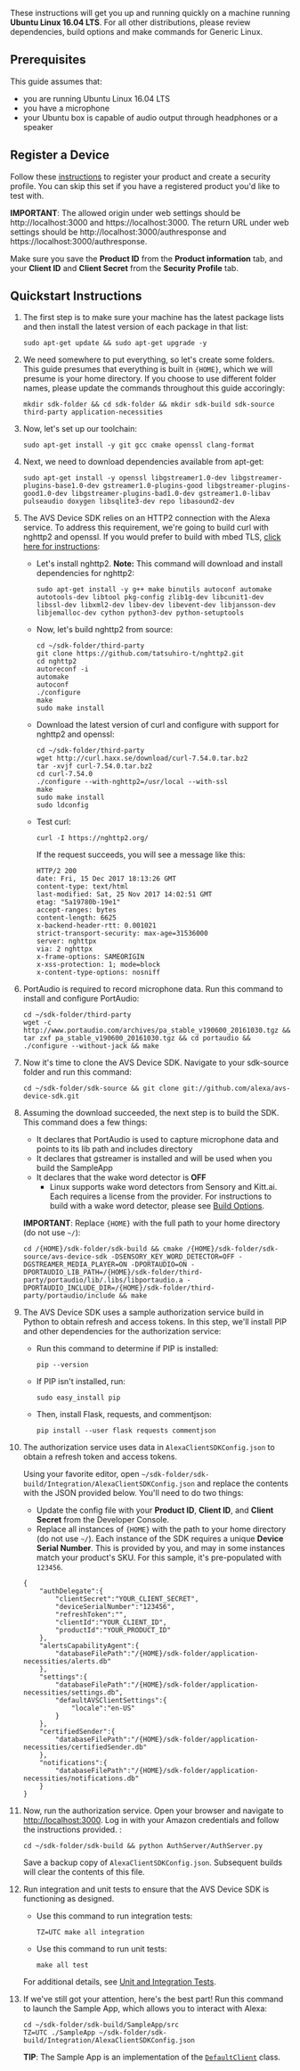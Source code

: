 
These instructions will get you up and running quickly on a machine running **Ubuntu Linux 16.04 LTS**. For all other distributions, please review dependencies, build options and make commands for Generic Linux.  

## Prerequisites  
This guide assumes that:

* you are running Ubuntu Linux 16.04 LTS  
* you have a microphone
* your Ubuntu box is capable of audio output through headphones or a speaker  

## Register a Device
Follow these [instructions](https://github.com/alexa/alexa-avs-sample-app/wiki/Create-Security-Profile) to register your product and create a security profile. You can skip this set if you have a registered product you'd like to test with.

**IMPORTANT**: The allowed origin under web settings should be http://localhost:3000 and https://localhost:3000. The return URL under web settings should be http://localhost:3000/authresponse and https://localhost:3000/authresponse.

Make sure you save the **Product ID** from the **Product information** tab, and your **Client ID** and **Client Secret** from the **Security Profile** tab.

## Quickstart Instructions

1. The first step is to make sure your machine has the latest package lists and then install the latest version of each package in that list:
   ```
   sudo apt-get update && sudo apt-get upgrade -y
   ```
2. We need somewhere to put everything, so let's create some folders. This guide presumes that everything is built in `{HOME}`, which we will presume is your home directory. If you choose to use different folder names, please update the commands throughout this guide accoringly:
   ```
   mkdir sdk-folder && cd sdk-folder && mkdir sdk-build sdk-source third-party application-necessities
   ```  
3. Now, let's set up our toolchain:  
   ```
   sudo apt-get install -y git gcc cmake openssl clang-format
   ```
4. Next, we need to download dependencies available from apt-get:
   ```
   sudo apt-get install -y openssl libgstreamer1.0-dev libgstreamer-plugins-base1.0-dev gstreamer1.0-plugins-good libgstreamer-plugins-good1.0-dev libgstreamer-plugins-bad1.0-dev gstreamer1.0-libav pulseaudio doxygen libsqlite3-dev repo libasound2-dev
   ```  
5. The AVS Device SDK relies on an HTTP2 connection with the Alexa service. To address this requirement, we're going to build curl with nghttp2 and openssl. If you would prefer to build with mbed TLS, [click here for instructions](https://github.com/alexa/avs-device-sdk/wiki/Build-libcurl-with-mbed-TLS-and-nghttp2):
   * Let's install nghttp2. **Note:** This command will download and install dependencies for nghttp2:  
     ```
     sudo apt-get install -y g++ make binutils autoconf automake autotools-dev libtool pkg-config zlib1g-dev libcunit1-dev libssl-dev libxml2-dev libev-dev libevent-dev libjansson-dev libjemalloc-dev cython python3-dev python-setuptools  
     ```
   * Now, let's build nghttp2 from source:
     ```
     cd ~/sdk-folder/third-party
     git clone https://github.com/tatsuhiro-t/nghttp2.git
     cd nghttp2
     autoreconf -i
     automake
     autoconf
     ./configure
     make
     sudo make install
     ```
   * Download the latest version of curl and configure with support for nghttp2 and openssl:
     ```
     cd ~/sdk-folder/third-party
     wget http://curl.haxx.se/download/curl-7.54.0.tar.bz2
     tar -xvjf curl-7.54.0.tar.bz2
     cd curl-7.54.0
     ./configure --with-nghttp2=/usr/local --with-ssl
     make
     sudo make install
     sudo ldconfig     
     ```

   * Test curl:
     ```
     curl -I https://nghttp2.org/
     ```
     If the request succeeds, you will see a message like this:  
     ```
     HTTP/2 200
     date: Fri, 15 Dec 2017 18:13:26 GMT
     content-type: text/html
     last-modified: Sat, 25 Nov 2017 14:02:51 GMT
     etag: "5a19780b-19e1"
     accept-ranges: bytes
     content-length: 6625
     x-backend-header-rtt: 0.001021
     strict-transport-security: max-age=31536000
     server: nghttpx
     via: 2 nghttpx
     x-frame-options: SAMEORIGIN
     x-xss-protection: 1; mode=block
     x-content-type-options: nosniff
     ```
6. PortAudio is required to record microphone data. Run this command to install and configure PortAudio:  
   ```
   cd ~/sdk-folder/third-party
   wget -c http://www.portaudio.com/archives/pa_stable_v190600_20161030.tgz && tar zxf pa_stable_v190600_20161030.tgz && cd portaudio && ./configure --without-jack && make  
   ```
7. Now it's time to clone the AVS Device SDK. Navigate to your sdk-source folder and run this command:  
   ```
   cd ~/sdk-folder/sdk-source && git clone git://github.com/alexa/avs-device-sdk.git
   ```
8. Assuming the download succeeded, the next step is to build the SDK. This command does a few things:  
   * It declares that PortAudio is used to capture microphone data and points to its lib path and includes directory
   * It declares that gstreamer is installed and will be used when you build the SampleApp
   * It declares that the wake word detector is **OFF**  
     * Linux supports wake word detectors from Sensory and Kitt.ai. Each requires a license from the provider. For instructions to build with a wake word detector, please see [Build Options](https://github.com/alexa/avs-device-sdk/wiki/Build-Options).  

   **IMPORTANT**: Replace `{HOME}` with the full path to your home directory (do not use `~/`):  
   ```
   cd /{HOME}/sdk-folder/sdk-build && cmake /{HOME}/sdk-folder/sdk-source/avs-device-sdk -DSENSORY_KEY_WORD_DETECTOR=OFF -DGSTREAMER_MEDIA_PLAYER=ON -DPORTAUDIO=ON -DPORTAUDIO_LIB_PATH=/{HOME}/sdk-folder/third-party/portaudio/lib/.libs/libportaudio.a -DPORTAUDIO_INCLUDE_DIR=/{HOME}/sdk-folder/third-party/portaudio/include && make
   ```   
9. The AVS Device SDK uses a sample authorization service build in Python to obtain refresh and access tokens. In this step, we'll install PIP and other dependencies for the authorization service:  
   * Run this command to determine if PIP is installed:  
      ```
      pip --version
      ```
   * If PIP isn't installed, run:   
      ```
      sudo easy_install pip
      ```
   * Then, install Flask, requests, and commentjson:
      ```
      pip install --user flask requests commentjson
      ```
10. The authorization service uses data in `AlexaClientSDKConfig.json` to obtain a refresh token and access tokens.  

    Using your favorite editor, open `~/sdk-folder/sdk-build/Integration/AlexaClientSDKConfig.json` and replace the contents with the JSON provided below. You'll need to do two things:
      * Update the config file with your **Product ID**, **Client ID**, and **Client Secret** from the Developer Console.
      * Replace all instances of `{HOME}` with the path to your home directory (do not use `~/`).
    Each instance of the SDK requires a unique **Device Serial Number**. This is provided by you, and may in some instances match your product's SKU. For this sample, it's pre-populated with `123456`.  
    ```
    {
        "authDelegate":{
            "clientSecret":"YOUR_CLIENT_SECRET",
            "deviceSerialNumber":"123456",
            "refreshToken":"",
            "clientId":"YOUR_CLIENT_ID",
            "productId":"YOUR_PRODUCT_ID"
        },
        "alertsCapabilityAgent":{
            "databaseFilePath":"/{HOME}/sdk-folder/application-necessities/alerts.db"
        },
        "settings":{
            "databaseFilePath":"/{HOME}/sdk-folder/application-necessities/settings.db",
            "defaultAVSClientSettings":{
                "locale":"en-US"
            }
        },
        "certifiedSender":{
            "databaseFilePath":"/{HOME}/sdk-folder/application-necessities/certifiedSender.db"
        },
        "notifications":{
            "databaseFilePath":"/{HOME}/sdk-folder/application-necessities/notifications.db"
        }
    }
    ```

11. Now, run the authorization service. Open your browser and navigate to [http://localhost:3000](http://localhost:3000). Log in with your Amazon credentials and follow the instructions provided.
:
    ```
    cd ~/sdk-folder/sdk-build && python AuthServer/AuthServer.py
    ```  

    Save a backup copy of `AlexaClientSDKConfig.json`. Subsequent builds will clear the contents of this file.

12. Run integration and unit tests to ensure that the AVS Device SDK is functioning as designed.
    * Use this command to run integration tests:
       ```
       TZ=UTC make all integration
       ```
    * Use this command to run unit tests:  
       ```
       make all test
       ```
    For additional details, see [Unit and Integration Tests](https://github.com/alexa/avs-device-sdk/wiki/Unit-and-Integration-Tests).  

13. If we've still got your attention, here's the best part! Run this command to launch the Sample App, which allows you to interact with Alexa:  
    ```
    cd ~/sdk-folder/sdk-build/SampleApp/src
    TZ=UTC ./SampleApp ~/sdk-folder/sdk-build/Integration/AlexaClientSDKConfig.json
    ```
    **TIP**: The Sample App is an implementation of the [`DefaultClient`](https://github.com/alexa/avs-device-sdk/blob/1b712a1e978dc3fc6b5f4d31d95e6b3741e47f2a/ApplicationUtilities/DefaultClient/src/DefaultClient.cpp) class.  
